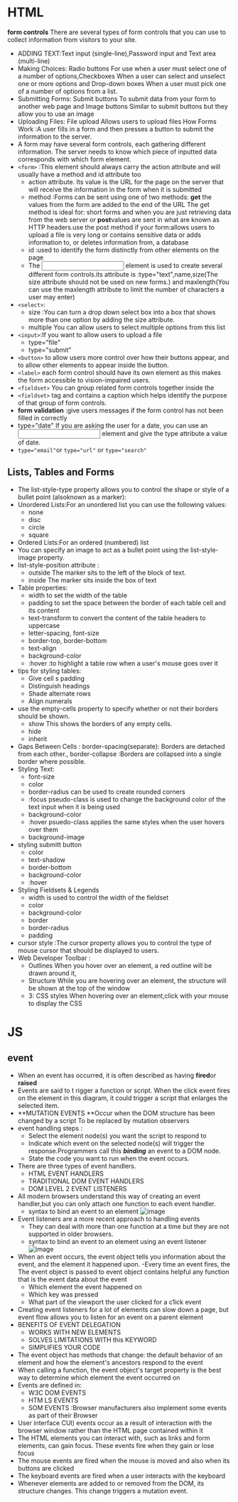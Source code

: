 # HTML
**form controls**
There are several types of form controls that you can use to collect information from visitors to your site.
  - ADDING TEXT:Text input (single-line),Password input and Text area (multi-line)
  - Making Choices: Radio buttons For use when a user must select one of a number of options,Checkboxes When a user can select and unselect one or more options and Drop-down boxes When a user must pick one of a number of options from a list.
  - Submitting Forms: Submit buttons To submit data from your form to another web page and Image buttons Similar to submit buttons but they allow you to use an image
  - Uploading Files: File upload Allows users to upload files
How Forms Work :A user fills in a form and then presses a button to submit the information to the server.
- A form may have several form controls, each gathering different information. The server needs to know which piece of inputted data corresponds with which form element.
- `<form>` :This element should always carry the action attribute and will usually have a method and id attribute too
  - action attribute. Its value is the URL for the page on the server that will receive the information in the form when it is submitted
  - method :Forms can be sent using one of two methods: **get** the values from the form are added to the end of the URL The get method is ideal for: short forms and when you are just retrieving data from the web server or **post**values are sent in what are known as HTTP headers.use the post method if your form:allows users to upload a file is very long or contains sensitive data or adds information to, or deletes information from, a database
  - id :used to identify the form distinctly from other elements on the page
  - The <input> element is used to create several different form controls.its attribute is :type="text",name,size(The size attribute should not be used on new forms.) and maxlength(You can use the maxlength attribute to limit the number of characters a user may enter)
- `<select>`:
  - size :You can turn a drop down select box into a box that shows more than one option by adding the size attribute.
  - multiple You can allow users to select multiple options from this list
- `<input>`:If you want to allow users to upload a file
  - type="file"
  - type="submit"
- `<button>` to allow users more control over how their buttons appear, and to allow other elements to appear inside the button.
- `<label>` each form control should have its own <label> element as this makes the form accessible to vision-impaired users.
- `<fieldset>` You can group related form controls together inside the
- `<fieldset>` tag and contains a caption which helps identify the purpose of that group of form controls.
- **form validation** :give users messages if the form control has not been filled in correctly
- type="date" If you are asking the user for a date, you can use an <input> element and give the type attribute a value of date.
- `type="email"`or `type="url"` or `type="search"`
## Lists, Tables and Forms
- The list-style-type property allows you to control the shape or style of a bullet point (alsoknown as a marker):
- Unordered Lists:For an unordered list you can use the following values:
  - none
  - disc
  - circle
  - square
- Ordered Lists:For an ordered (numbered) list 
- You can specify an image to act as a bullet point using the list-style-image property.
- list-style-position attribute :
  - outside The marker sits to the left of the block of text.
  - inside The marker sits inside the box of text
- Table properties:
  - width to set the width of the table
  - padding to set the space between the border of each table cell and its content
  - text-transform to convert the content of the table headers to uppercase
  - letter-spacing, font-size
  - border-top, border-bottom
  - text-align
  - background-color
  - :hover :to highlight a table row when a user's mouse goes over it
- tips for styling tables:
  - Give cell s padding
  - Distinguish headings
  - Shade alternate rows
  - Align numerals
- use the empty-cells property to specify whether or not their borders should be shown.
  - show This shows the borders of any empty cells.
  - hide
  - inherit
- Gaps Between Cells : border-spacing(separate): Borders are detached from each other., border-collapse :Borders are collapsed into a single border where possible.
- Styling Text:
  - font-size
  - color 
  - border-radius can be used to create rounded corners
  - :focus pseudo-class is used to change the background color of the text input when it is being used
  - background-color
  - :hover psuedo-class applies the same styles when the user hovers over them
  - background-image
- styling submitt button
  - color
  - text-shadow
  - border-bottom
  - background-color
  - :hover
- Styling Fieldsets & Legends
  - width is used to control the width of the fieldset
  - color
  - background-color
  - border
  - border-radius
  - padding
- cursor style :The cursor property allows you to control the type of mouse cursor that should be displayed to users.
- Web Developer Toolbar :
  - Outlines When you hover over an element, a red outline will be drawn around it,
  - Structure While you are hovering over an element, the structure will be shown at the top of the window
  - 3: CSS styles When hovering over an element,click with your mouse to display the CSS
# JS
## event 
- When an event has occurred, it is often described as having **fired**or **raised**
- Events are said to t rigger a function or script. When the click event fires on the element in this diagram, it could trigger a script that enlarges the selected item.
- **MUTATION EVENTS **Occur when the DOM structure has been changed by a script To be replaced by mutation observers
- event handling steps :
  - Select the element node(s) you want the script to respond to
  - Indicate which event on the selected node(s) will trigger the response.Programmers call this ***binding*** an event to a DOM node.
  - State the code you want to run when the event occurs.
- There are three types of event handlers.
  - HTML EVENT HANDLERS
  - TRADITIONAL DOM EVENT HANDLERS
  - DOM LEVEL 2 EVENT LISTENERS
- All modern browsers understand this way of creating an event handler,but you can only attach one function to each event handler.
  - syntax to bind an event to an element
![image](img/eventhandler.png)
- Event listeners are a more recent approach to handling events
  - They can deal with more than one function at a time but they are not supported in older browsers.
  - syntax to bind an event to an element using an event listener
![image](img/eventlistener.png)
- When an event occurs, the event object tells you information about the event, and the element it happened upon.
-Every time an event fires, the The event object is passed to event object contains helpful any function that is the event data about the event
  - Which element the event happened on
  - Which key was pressed
  - What part of the viewport the user clicked for a c1ick event
- Creating event listeners for a lot of elements can slow down a page, but event flow allows you to listen for an event on a parent element
- BENEFITS OF EVENT DELEGATION
  - WORKS WITH NEW ELEMENTS
  - SOLVES LIMITATIONS WITH this KEYWORD
  - SIMPLIFIES YOUR CODE
- The event object has methods that change: the default behavior of an element and how the element's ancestors respond to the event
- When calling a function, the event object's target property is the best way to determine which element the event occurred on
- Events are defined in:
  - W3C DOM EVENTS
  - HTM LS EVENTS
  - SOM EVENTS :Browser manufacturers also implement some events as part of their Browser
- User interface CUI) events occur as a result of interaction with the browser window rather than the HTML page contained within it
- The HTML elements you can interact with, such as links and form elements, can gain focus. These events fire when they gain or lose focus
- The mouse events are fired when the mouse is moved and also when its buttons are clicked
- The keyboard events are fired when a user interacts with the keyboard
- Whenever elements are added to or removed from the DOM, its structure changes. This change triggers a mutation event.

